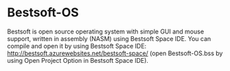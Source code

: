 # Bestsoft-OS

Bestsoft is open source operating system with simple GUI and mouse support, written in assembly (NASM) using Bestsoft Space IDE. You can compile and open it by using Bestsoft Space IDE: http://bestsoft.azurewebsites.net/bestsoft-space/ (open Bestsoft-OS.bss by using Open Project Option in Bestsoft Space IDE).
